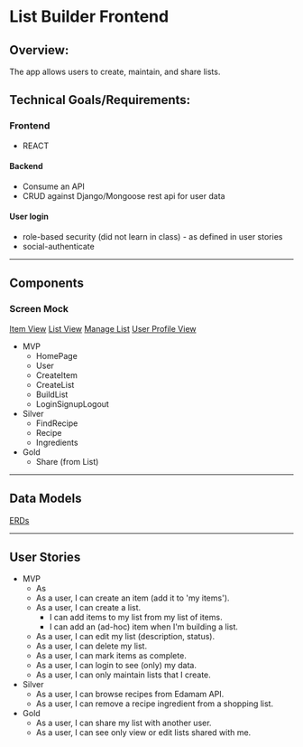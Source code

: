 # List Builder Frontend

## Overview:
The app allows users to create, maintain, and share lists.

## Technical Goals/Requirements:
### Frontend
 * REACT
#### Backend
 * Consume an API
 * CRUD against Django/Mongoose rest api for user data
#### User login
 * role-based security (did not learn in class) - as defined in user stories
 * social-authenticate

---
## Components
### Screen Mock
[Item View](https://wireframe.cc/8DJyT8)
[List View](https://wireframe.cc/NanzQ3)
[Manage List](https://wireframe.cc/2sCU9g)
[User Profile View]()  

* MVP
  * HomePage
  * User
  * CreateItem
  * CreateList
  * BuildList
  * LoginSignupLogout
* Silver
  * FindRecipe
  * Recipe
  * Ingredients
* Gold
  * Share (from List)
---
## Data Models
[ERDs](https://dbdiagram.io/d/5e924af039d18f5553fd74eb)

---
## User Stories
* MVP 
  * As
  * As a user, I can create an item (add it to 'my items').
  * As a user, I can create a list.
    * I can add items to my list from my list of items.
    * I can add an (ad-hoc) item when I'm building a list.
  * As a user, I can edit my list (description, status). 
  * As a user, I can delete my list.
  * As a user, I can mark items as complete.
  * As a user, I can login to see (only) my data.
  * As a user, I can only maintain lists that I create.
* Silver
  * As a user, I can browse recipes from Edamam API.
  * As a user, I can remove a recipe ingredient from a shopping list.
* Gold
  * As a user, I can share my list with another user.
  * As a user, I can see only view or edit lists shared with me.



